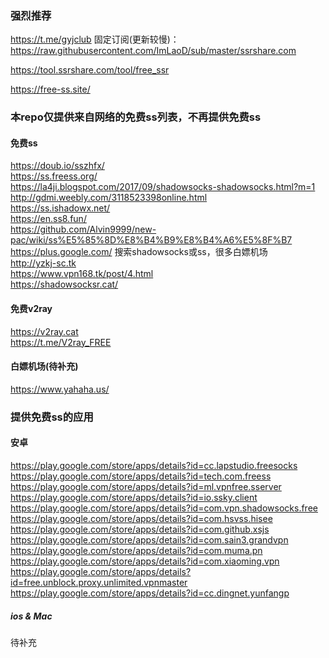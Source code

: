 ### 强烈推荐

https://t.me/gyjclub  固定订阅(更新较慢)：https://raw.githubusercontent.com/ImLaoD/sub/master/ssrshare.com

https://tool.ssrshare.com/tool/free_ssr

https://free-ss.site/

### 本repo仅提供来自网络的免费ss列表，不再提供免费ss

#### 免费ss
https://doub.io/sszhfx/<br />
https://ss.freess.org/<br />
https://la4ji.blogspot.com/2017/09/shadowsocks-shadowsocks.html?m=1<br />
http://gdmi.weebly.com/3118523398online.html<br />
https://ss.ishadowx.net/<br />
https://en.ss8.fun/<br />
https://github.com/Alvin9999/new-pac/wiki/ss%E5%85%8D%E8%B4%B9%E8%B4%A6%E5%8F%B7<br />
https://plus.google.com/ 搜索shadowsocks或ss，很多白嫖机场<br />
http://yzkj-sc.tk<br />
https://www.vpn168.tk/post/4.html<br />
https://shadowsocksr.cat/<br />

#### 免费v2ray
https://v2ray.cat<br />
https://t.me/V2ray_FREE<br />

#### 白嫖机场(待补充)
https://www.yahaha.us/


### 提供免费ss的应用
#### 安卓
https://play.google.com/store/apps/details?id=cc.lapstudio.freesocks<br />
https://play.google.com/store/apps/details?id=tech.com.freess<br />
https://play.google.com/store/apps/details?id=ml.vpnfree.sserver<br />
https://play.google.com/store/apps/details?id=io.ssky.client<br />
https://play.google.com/store/apps/details?id=com.vpn.shadowsocks.free<br />
https://play.google.com/store/apps/details?id=com.hsvss.hisee<br />
https://play.google.com/store/apps/details?id=com.github.xsjs<br />
https://play.google.com/store/apps/details?id=com.sain3.grandvpn<br />
https://play.google.com/store/apps/details?id=com.muma.pn<br />
https://play.google.com/store/apps/details?id=com.xiaoming.vpn<br />
https://play.google.com/store/apps/details?id=free.unblock.proxy.unlimited.vpnmaster<br />
https://play.google.com/store/apps/details?id=cc.dingnet.yunfangp<br />

##### ios & Mac
待补充
